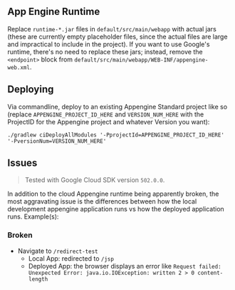 ## App Engine Runtime

Replace `runtime-*.jar` files in `default/src/main/webapp` with actual jars (these are currently empty placeholder files, since the actual files are large and impractical to include in the project). If you want to use Google's runtime, there's no need to replace these jars; instead, remove the `<endpoint>` block from `default/src/main/webapp/WEB-INF/appengine-web.xml`.

## Deploying

Via commandline, deploy to an existing Appengine Standard project like so (replace `APPENGINE_PROJECT_ID_HERE` and `VERSION_NUM_HERE` with the ProjectID for the Appengine project and whatever Version you want):

```
./gradlew ciDeployAllModules '-PprojectId=APPENGINE_PROJECT_ID_HERE' '-PversionNum=VERSION_NUM_HERE'
```

## Issues

> Tested with Google Cloud SDK version `502.0.0`.

In addition to the cloud Appengine runtime being apparently broken, the most aggravating issue is the differences between how the local development appengine application runs vs how the deployed application runs. Example(s):

### Broken

* Navigate to `/redirect-test`
    * Local App: redirected to `/jsp`
    * Deployed App: the browser displays an error like `Request failed: Unexpected Error: java.io.IOException: written 2 > 0 content-length`